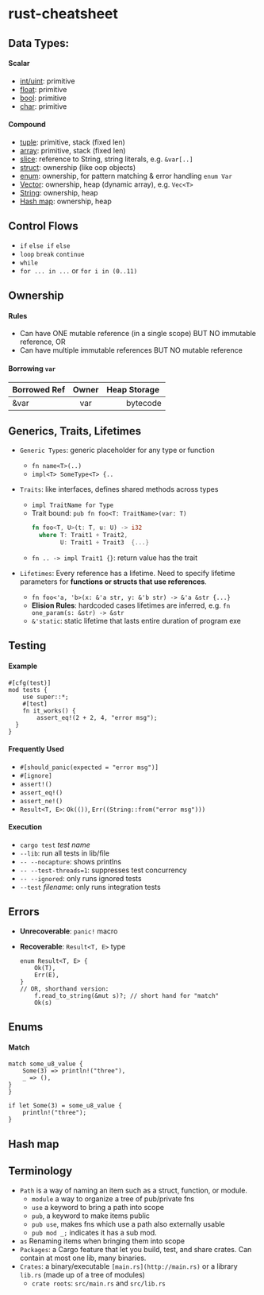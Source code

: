 # rust-cheatsheet

## Data Types:
#### Scalar
* [int/uint](): primitive
* [float](): primitive
* [bool](): primitive
* [char](): primitive

#### Compound
* [tuple](): primitive, stack (fixed len)
* [array](): primitive, stack (fixed len)
* [slice](): reference to String, string literals, e.g. `&var[..]`
* [struct](): ownership (like oop objects)
* [enum](): ownership, for pattern matching & error handling `enum Var`
* [Vector](): ownership, heap (dynamic array), e.g. `Vec<T>`
* [String](): ownership, heap
* [Hash map](): ownership, heap

## Control Flows
* `if` `else if` `else`
* `loop` `break` `continue`
* `while`
* `for ... in ...` or `for i in (0..11)`


## Ownership
#### Rules
* Can have ONE mutable reference (in a single scope) BUT NO immutable reference, OR
* Can have multiple immutable references BUT NO mutable reference

#### Borrowing `var`
| Borrowed Ref | Owner | Heap Storage  |
| --- |:---:| ---:|
| &var| var | bytecode|


## Generics, Traits, Lifetimes
* `Generic Types`: generic placeholder for any type or function
	* `fn name<T>(..)`
  * `impl<T> SomeType<T> {..`
* `Traits`: like interfaces, defines shared methods across types
	* `impl TraitName for Type`
	* Trait bound: `pub fn foo<T: TraitName>(var: T)`
	  ```rust
	  fn foo<T, U>(t: T, u: U) -> i32
	    where T: Trait1 + Trait2,
	          U: Trait1 + Trait3  {...}
	  ```
	* `fn .. -> impl Trait1 {}`: return value has the trait

* `Lifetimes`: Every reference has a lifetime. Need to specify lifetime parameters for **functions or structs that use references**.
  * `fn foo<'a, 'b>(x: &'a str, y: &'b str) -> &'a &str {...}`
  * **Elision Rules**: hardcoded cases lifetimes are inferred, e.g. `fn one_param(s: &str) -> &str`
  * `&'static`: static lifetime that lasts entire duration of program exe

## Testing

#### Example
```
#[cfg(test)]
mod tests {
	use super::*;
	#[test]
	fn it_works() {
		assert_eq!(2 + 2, 4, "error msg");
  }
}
```

#### Frequently Used
* `#[should_panic(expected = "error msg")]`
* `#[ignore]`
* `assert!()`
* `assert_eq!()`
* `assert_ne!()`
* `Result<T, E>`: `Ok(())`,  `Err((String::from("error msg")))`

#### Execution
* `cargo test` *test name*
* `--lib`: run all tests in lib/file
* `-- --nocapture`: shows printlns
* `-- --test-threads=1`: suppresses test concurrency
* `-- --ignored`: only runs ignored tests
* `--test` *filename*: only runs integration tests

## Errors
* **Unrecoverable**: `panic!` macro
* **Recoverable**: `Result<T, E>` type

	```
    enum Result<T, E> {
        Ok(T),
        Err(E),
    }
    // OR, shorthand version: 
    	f.read_to_string(&mut s)?; // short hand for "match"
    	Ok(s)
  ```

## Enums
#### Match 
```
match some_u8_value {
    Some(3) => println!("three"),
    _ => (),
}
}
```
```
if let Some(3) = some_u8_value {
    println!("three");
}
```

## Hash map


## Terminology
- `Path` is a way of naming an item such as a struct, function, or module.
    - `module` a way to organize a tree of pub/private fns
    - `use` a keyword to bring a path into scope
    - `pub`, a keyword to make items public
    - `pub use`, makes fns which use a path also externally usable
    - `pub mod _;` indicates it has a sub mod.
- `as` Renaming items when bringing them into scope
- `Packages`: a Cargo feature that let you build, test, and share crates. Can contain at most one lib, many binaries.
- `Crates`: a binary/executable `[main.rs](http://main.rs)` or a library `lib.rs` (made up of a tree of modules)
    - `crate roots`: `src/main.rs` and `src/lib.rs`
